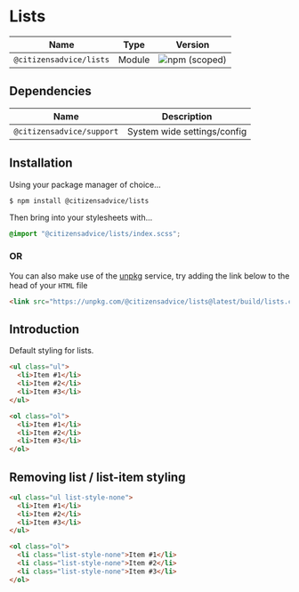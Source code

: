 # Lists

| Name                    | Type   | Version                                                                 |
|-------------------------|--------|-------------------------------------------------------------------------|
| `@citizensadvice/lists` | Module | ![npm (scoped)](https://img.shields.io/npm/v/@citizensadvice/lists.svg) |


## Dependencies

| Name                      | Description                 |
|---------------------------|-----------------------------|
| `@citizensadvice/support` | System wide settings/config |

## Installation

Using your package manager of choice...

```shell
$ npm install @citizensadvice/lists
```

Then bring into your stylesheets with...

```scss
@import "@citizensadvice/lists/index.scss";
```

### OR

You can also make use of the [unpkg](https://unpkg.com) service, try adding the link below to the head of your `HTML` file

```html
<link src="https://unpkg.com/@citizensadvice/lists@latest/build/lists.css" />
```

## Introduction

Default styling for lists.

```html
<ul class="ul">
  <li>Item #1</li>
  <li>Item #2</li>
  <li>Item #3</li>
</ul>

<ol class="ol">
  <li>Item #1</li>
  <li>Item #2</li>
  <li>Item #3</li>
</ol>
```

## Removing list / list-item styling

```html
<ul class="ul list-style-none">
  <li>Item #1</li>
  <li>Item #2</li>
  <li>Item #3</li>
</ul>

<ol class="ol">
  <li class="list-style-none">Item #1</li>
  <li class="list-style-none">Item #2</li>
  <li class="list-style-none">Item #3</li>
</ol>
```